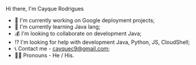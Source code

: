 Hi there, I'm Cayque Rodrigues

- 🥇 I'm currently working on Google deployment projects;
- 🎰 I'm currently learning Java lang;
- 💰 I'm looking to collaborate on development Java;
- ⁉ I'm looking for help with development Java, Python, JS, CloudShell;
- 📞 Contact me - cayquec9@gmail.com;
- 🙋‍♂️ Pronouns - He / His.
